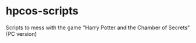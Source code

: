 # hpcos-scripts

Scripts to mess with the game "Harry Potter and the Chamber of Secrets" (PC version)
